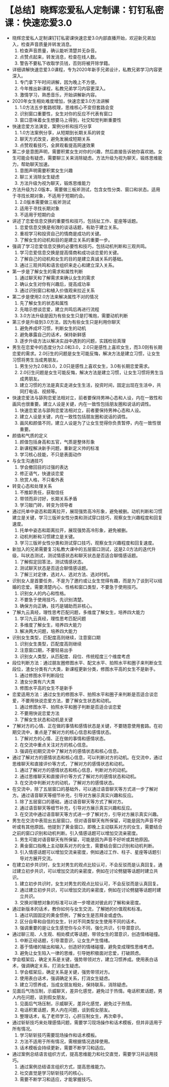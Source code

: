 # 【总结】晓辉恋爱私人定制课：钉钉私密课：快速恋爱3.0

-   晓辉恋爱私人定制课钉钉私密课快速恋爱3.0内部直播开始，欢迎新兄弟加入，检查声音质量并转发消息。
    1.  检查声音质量，确认能听清楚并无杂音。
    2.  点赞点起来，转发消息，检查在线人数。
    3.  警告不要私下收取学员钱，否则将被开除学籍。
-   详细讲解快速恋爱3.0课程，专为2020年新手兄弟设计，私教兄弟学习内容更深入。
    1.  专门拿下午时间讲解，因为晚上不方便。
    2.  今年推出新课程，私教兄弟学习内容更深入。
    3.  激情学习，熟悉音乐，开始讲解新内容。
-   2020年女生相处难度增加，快速恋爱3.0方法讲解
    1.  1.0方法五步套路梳理，思维核心不变但套路会变
    2.  识别窗口重要性，女生对你的反应不代表有窗口
    3.  窗口意味着女生想要马上得到，社交知觉判断重要性
-   快速恋爱方法演变，案例分析和技巧分享
    1.  1.0方法案例分享，从短期到长期关系的转变
    2.  聊天方式改变，避免发展成短期关系
    3.  点赞观看技巧，全屏观看提高网速效果
-   第二步是意图声明，需要积累女生对你的兴趣，然后直接告诉她你喜欢她。女生可能会有疑虑，需要聊三关来消除疑虑。方法升级为视为聊天，锻炼思维能力，帮助聊天加速。
    1.  意图声明需要积累女生兴趣
    2.  聊三关消除女生疑虑
    3.  方法升级为视为聊天，锻炼思维能力
-   方法升级为2.0版本，需要做三板斧测试，包含女性分类、窗口和状态。适用于寻找长期对象，不适用于短期约会。
    1.  2.0版本需要做三板斧测试
    2.  适用于寻找长期对象
    3.  不适用于短期约会
-   讲述了恋爱信息交换的重要性和技巧，包括扯工作、星座等话题。
    1.  恋爱信息交换是有效的谈话话题，有助于建立关系。
    2.  重视学习和投资自己的情商是成功的关键。
    3.  了解女生的动机和目的是建立关系的重要一步。
-   强调了学习恋爱信息交换的必要性和技巧，包括动机判断和三观共鸣。
    1.  学习恋爱信息交换是提高情商和成功谈恋爱的关键。
    2.  了解自己的动机和女生的目的是建立真诚关系的基础。
    3.  通过三观共鸣和语言组织来走心和建立深入关系。
-   第一步是了解女生的需求和属性判断
    1.  通过聊天和了解需求来确认女生的需求
    2.  确认女生对你有兴趣后，提高成功率
    3.  通过识别窗口和植入价值观来拉近关系
-   第二步是使用2.0方法来解决属性不对的情况
    1.  先了解女生的状态和属性
    2.  先暗示想谈恋爱，建立共鸣后再进行流程
    3.  3.0方法升级是因为有些女生只是打嘴炮，需要动机判断
-   第三步是升级到3.0方法，因为有些女生只是利用你聊天
    1.  避免养成坏习惯，判断女生的动机
    2.  避免暴露自己的话术，保持新鲜感
    3.  逐步升级方法以解决实战中遇到的问题，实践检验真理
-   男生在恋爱中的态度分为2.0和3.0，2.0只是感性上喜欢女生，而3.0则有长期恋爱的需求。2.0衍生的问题是女生可能反悔，解决方法是建立习惯，让女生习惯将男生当成男朋友。
    1.  男生分为2.0和3.0，2.0只是感性上喜欢女生，3.0有长期恋爱需求。
    2.  2.0衍生问题是女生可能反悔，解决方法是建立习惯，让女生习惯将男生当成男朋友。
    3.  建立习惯的方法是真实走进女生生活，投资时间，固定出现在生活中，共同打电话、视频等。
-   快速恋爱法与舔狗恋爱法相对立，前者要保持男神心态和人设，内在一致性和画风也很重要。建立人设是关键，内在一致性包括朋友圈和说话的调性。
    1.  快速恋爱法与舔狗恋爱法相对立，前者要保持男神心态和人设。
    2.  建立人设是关键，内在一致性包括朋友圈和说话的调性。
    3.  画风和颜值不同，建立人设是为了让女生觉得你负责暂停，内在一致性很重要。
-   颜值和气质的定义
    1.  颜值包括身高和五官，气质是整体形象
    2.  新课程解决新手问题，重新定义帅的标准
    3.  学习核心技能，不只是表面动作
-   与女生沟通技巧
    1.  学会撤回目的过强的表达
    2.  修正语气，快速谈恋爱
    3.  欣赏人格，不只看外表
-   转变心态和处理关系
    1.  不推卸责任，获取信任
    2.  带领而非讨好，长期关系矛盾
    3.  学习敲门砖，转变为领导者
-   通过托单中姿态和距离拉开，展现强势高冷形象，避免被删。动机判断和习惯建立是关键，学习三版斧女性分类和测试穿口技巧，观察女生兴趣程度和回复速度。
    1.  托单中姿态和距离拉开，展现强势高冷形象，避免被删。
    2.  动机判断和习惯建立是关键。
    3.  学习三版斧女性分类和测试穿口技巧，观察女生兴趣程度和回复速度。
-   新加入的兄弟需要复习私教大课中的五层窗口测试，这是2.0方法的迭代升级，叫状态测试，测试情感状态和聊天状态是否适合聊情感话题。
    1.  了解假定回答法，测试情感状态。
    2.  测试聊天状态是否适合聊情感话题。
    3.  了解三对定律，选对人、选对方法、选对时机。
-   识别女人是首要任务，不是为了邀约或让女生觉得有趣，而是为了谈到可以结婚的恋爱。需要清楚内心、性格和窗口类型，不要急于使用技巧。
    1.  识别女人的内心和性格。
    2.  不要急于使用技巧，先识别清楚。
    3.  确保方向正确，技巧是辅助而非核心。
-   了解九云真经，理性思考匹配问题，多维度了解女生，培养四大能力
    1.  学习九云真经，理性思考匹配问题
    2.  多维度了解女生，培养四大能力
    3.  解决两大问题，培养四大能力
-   识别女生类型，匹配度高则继续，注意窗口期
    1.  识别女生类型，匹配度高则继续
    2.  注意窗口期，不要轻易出手
    3.  识别女人类型，从匹配度、段位、传统程度三个维度考虑
-   段位判断方法：通过朋友圈修图水平、配文水平、拍照水平和圈子来判断女生段位，渣女分类有六大类，新课程更新分类，修图水平高的女生不是新手。
    1.  通过修图水平判断段位
    2.  渣女分类有六大类
    3.  修图水平高的女生不是新手
-   恋爱适用方法：通过女生的修图水平、拍照水平和圈子来判断是否适合谈恋爱，不要用快说恋爱方法，要了解女生状态和动机。
    1.  通过修图水平、拍照水平和圈子判断是否适合谈恋爱
    2.  不要用快说恋爱方法
    3.  了解女生状态和动机是关键
-   了解对方的心情、正在做的事情和感情状态是关键，不要随意使用套路。在初期交流中，重点是了解对方的核心信息和感情状态。
    1.  了解对方的心情、正在做的事情和感情状态。
    2.  在交流中重点关注对方的核心信息。
    3.  强调在初期交流中了解对方的感情状态和核心信息。
-   通过了解对方的感情状态和核心信息，可以判断对方的动机。在交流中，通过思维聊天和直接评价等方式，了解对方的感情状态和动机。
    1.  通过了解对方的感情状态和核心信息，判断对方的动机。
    2.  通过思维聊天和直接评价等方式了解对方的感情状态和动机。
    3.  在交流中判断对方的动机，了解对方的感情状态。
-   在交流中，除了五层窗口的基础外，可以通过语音聊天等方式进一步了解对方。通过语音聊天等细节补充，引导对方展示真实兴趣和反应。
    1.  除了五层窗口的基础，通过语音聊天等方式了解对方。
    2.  通过语音聊天等细节补充，引导对方展示真实兴趣和反应。
    3.  在交流中通过语音聊天等方式进一步了解对方，引导对方展示真实兴趣。
-   男生在交流中表现出五层窗口，但对语音聊天有所保留，可能是因为声音不好听或有其他原因。他提到了黄金窗口，即晚上主动联系对方的女生，需要结合之前的窗口识别和动机判断。引入情感话题可以增加交流亲密度。
    1.  男生可能对语音聊天有所保留，可能是因为声音不好听或其他原因。
    2.  黄金窗口指晚上主动联系对方的女生，需要结合窗口识别和动机判断。
    3.  引入情感话题可以增加交流亲密度，例如通过工作、柱子、星座等话题引导对方展开交流。
-   在建立初步共识时，女生对男生的观点比较认可，不会反驳而是认真回复。通过建立初步共识，可以增加交流的亲密度，例如在讨论劈腿等话题时建立共识。
    1.  建立初步共识时，女生对男生的观点比较认可，不会反驳而是认真回复。
    2.  通过建立初步共识，可以增加交流的亲密度，例如在讨论劈腿等话题时建立共识。
    3.  交换对理想对象的标准可以进一步增进对彼此的了解和亲密度。
-   通过新版本的话术，教你如何与女生交流，了解她的价值观和标准。
    1.  通过巩固固定的黄金惯例，了解女生是否拜金或虚伪。
    2.  区分自卑和自信的女生，针对不同类型女生使用不同的话术。
    3.  强调重要的是让女生感觉你与众不同，强化共识，引导潜意识。
-   通过聊三观、人生观、相处模式等话题，带领女生的潜意识，创造情绪碰撞。
    1.  中断正经话题，引导潜意识，让女生产生情绪。
    2.  基于情绪的输出和输入，创造好的情绪碰撞，避免变成理性思维考虑。
    3.  避免让女生陷入一律的思维，引导她积极面对恋爱，打破顾虑。
-   学会框架后，确定关系是关键，强势带领对方，建立习惯养成。使用表白话术，强调确定关系，打消女生疑虑。
    1.  学会框架后，确定关系是关键，强势带领对方。
    2.  使用表白话术，强调确定关系，打消女生疑虑。
    3.  建立习惯养成，当成女朋友相处，保持联系，消除疑虑。
-   见面后气场压制，示威聊天，差异化感觉，避免过于热情。电话积累话题，男人内在问题，谈到假女朋友。
    1.  见面后气场压制，示威聊天，差异化感觉，避免过于热情。
    2.  电话积累话题，男人内在问题，谈到假女朋友。
    3.  整理话术，私了老师学习，心肝压制女生，再次牵手。
-   通过斩斩技巧来处理感情问题，需要学习现场操作和话术模板，但并非适用于所有情况。
    1.  学习斩斩技巧需要现场操作和话术模板。
    2.  方法不适用于所有情况，需根据情况选择使用。
    3.  话术模板会持续更新，需要不断学习和适应。
-   通过案例总结语言组织方式，提高思维能力和社交直觉，需要学习并运用技巧。
    1.  通过案例总结语言组织方式，提高思维能力。
    2.  社交直觉是学习斩斩技巧的核心。
    3.  需要不断学习和适应，才能掌握技巧。